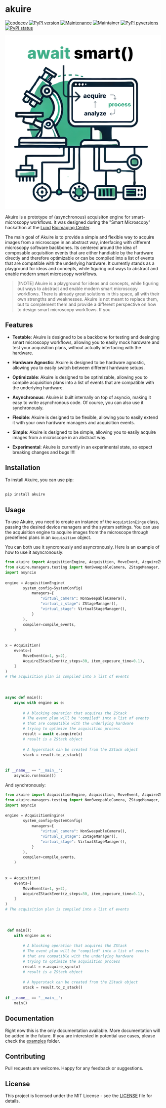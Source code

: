 # akuire

[![codecov](https://codecov.io/gh/jhnnsrs/akuire/branch/master/graph/badge.svg?token=UGXEA2THBV)](https://codecov.io/gh/jhnnsrs/akuire)
[![PyPI version](https://badge.fury.io/py/akuire.svg)](https://pypi.org/project/akuire/)
[![Maintenance](https://img.shields.io/badge/Maintained%3F-yes-green.svg)](https://pypi.org/project/akuire/)
![Maintainer](https://img.shields.io/badge/maintainer-jhnnsrs-blue)
[![PyPI pyversions](https://img.shields.io/pypi/pyversions/akuire.svg)](https://pypi.python.org/pypi/akuire/)
[![PyPI status](https://img.shields.io/pypi/status/akuire.svg)](https://pypi.python.org/pypi/akuire/)

[![Akuire Logo](./akuire.png)](./akuire.png)

Akuire is a prototype of (asynchronous) acquisiton engine for smart-microscopy workflows. It was designed during the "Smart Microscopy" hackathon at the [Lund](https://www.lunduniversity.lu.se/) [Bioimaging Center](https://www.bmc.lu.se/). 

The main goal of Akuire is to provide a simple and flexible way to acquire images from a microscope in an abstract way, interfacing with different
microscopy software backbones. Its centered around the idea of composable acquisition events that are either handlable by the hardware directly and therefore optimizable or can be compiled into a list of events that are compatible with the underlying hardware. It currently stands as 
a playground for ideas and concepts, while figuring out ways to abstract and enable modern smart microscopy workflows.


> [!NOTE] Akuire is a playground for ideas and concepts, while figuring out ways to abstract and enable modern smart microscopy workflows. There is already great solutions in this space, all with their own strengths and weaknesses. Akuire is not meant to replace them, but to complement them and provide a different perspective on how to design smart microscopy workflows. If you 


## Features

- **Testable**: Akuire is designed to be a backbone for testing and desinging smart microscopy workflows, allowing you to easily mock hardware and test your acquisition plans, without actually interfacing with the hardware.

- **Hardware Agnostic**: Akuire is designed to be hardware agnostic, allowing you to easily switch between different hardware setups.

- **Optimizable**: Akuire is designed to be optimizable, allowing you to compile acquisition plans into a list of events that are compatible with the underlying hardware.

- **Asynchronous**: Akuire is built internally on top of asyncio, making it easy to write asynchronous code. Of course, you can also use it synchronously.

- **Flexible**: Akuire is designed to be flexible, allowing you to easily extend it with your own hardware managers and acquisition events.

- **Simple**: Akuire is designed to be simple, allowing you to easily acquire images from a microscope in an abstract way.

- **Experimental**: Akuire is currently in an experimental state, so expect breaking changes and bugs !!!!




## Installation

To install Akuire, you can use pip:

```bash

pip install akuire

```

## Usage

To use Akuire, you need to create an instance of the `AcquistionEinge` class, passing the desired device managers and the system settings.
You can use the acquisition engine to acquire images from the microscope through predefined plans in an `Acquisition` object.

You can both use it syncronously and asyncronously. Here is an example of how to use it asyncronously:

```python
from akuire import AcquisitionEngine, Acquisition, MoveEvent, AcquireZStackEvent, SystemConfig
from akuire.managers.testing import NonSweepableCamera, ZStageManager, VirtualStageManager
import asyncio

engine = AcquisitionEngine(
        system_config=SystemConfig(
            managers={
                "virtual_camera": NonSweepableCamera(),
                "virtual_z_stage": ZStageManager(),
                "virtual_stage": VirtualStageManager(),
            }
        ),
        compiler=compile_events,
    )


x = Acquisition(
    events=[
        MoveEvent(x=1, y=2),
        AcquireZStackEvent(z_steps=30, item_exposure_time=0.1),
    ]
)
# The acquisition plan is compiled into a list of events



async def main():
    async with engine as e:

        # A blocking operation that acquires the ZStack
        # The event plan will be "compiled" into a list of events
        # that are compatible with the underlying hardware
        # trying to optimize the acquisition process
        result = await e.acquire(x)
        # result is a ZStack object
        
        # A hyperstack can be created from the ZStack object
        stack = result.to_z_stack()


if __name__ == "__main__":
    asyncio.run(main())
```

And synchronously:

```python
from akuire import AcquisitionEngine, Acquisition, MoveEvent, AcquireZStackEvent, SystemConfig
from akuire.managers.testing import NonSweepableCamera, ZStageManager, VirtualStageManager
import asyncio

engine = AcquisitionEngine(
        system_config=SystemConfig(
            managers={
                "virtual_camera": NonSweepableCamera(),
                "virtual_z_stage": ZStageManager(),
                "virtual_stage": VirtualStageManager(),
            }
        ),
        compiler=compile_events,
    )


x = Acquisition(
    events=[
        MoveEvent(x=1, y=2),
        AcquireZStackEvent(z_steps=30, item_exposure_time=0.1),
    ]
)
# The acquisition plan is compiled into a list of events



 def main():
    with engine as e:

        # A blocking operation that acquires the ZStack
        # The event plan will be "compiled" into a list of events
        # that are compatible with the underlying hardware
        # trying to optimize the acquisition process
        result = e.acquire_sync(x)
        # result is a ZStack object
        
        # A hyperstack can be created from the ZStack object
        stack = result.to_z_stack()

if __name__ == "__main__":
    main()

```


## Documentation

Right now this is the only documentation available. More documentation will be added in the future.
If you are interested in potential use cases, please check the [examples](examples) folder.


## Contributing

Pull requests are welcome. Happy for any feedback or suggestions.



## License

This project is licensed under the MIT License - see the [LICENSE](LICENSE) file for details.